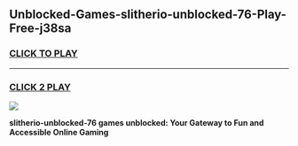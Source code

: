 
## Unblocked-Games-slitherio-unblocked-76-Play-Free-j38sa
<h3>
<a href="https://premium76.site?title=slitherio-unblocked-76&ref=23A">CLICK TO PLAY</a></h3>
<hr>

<h3>
<a href="https://premium76.site?title=slitherio-unblocked-76&ref=23A">CLICK 2 PLAY</a>
  
</h3>

<a href="https://premium76.site?title=slitherio-unblocked-76&ref=23A"><img src="https://clearcache.store/games.png"></a>


**slitherio-unblocked-76 games unblocked: Your Gateway to Fun and Accessible Online Gaming**
